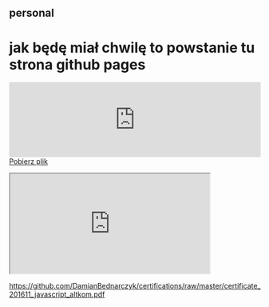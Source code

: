 ## personal
# jak będę miał chwilę to powstanie tu strona github pages

<embed src="https://github.com/DamianBednarczyk/certifications/raw/master/certificate_201611_javascript_altkom.pdf" width="100%">

<object data="https://github.com/DamianBednarczyk/certifications/raw/master/certificate_201611_javascript_altkom.pdf" width="100%" height="300">
	<a href="https://github.com/DamianBednarczyk/certifications/raw/master/certificate_201611_javascript_altkom.pdf">Pobierz plik</a>
</object>

<object data="https://github.com/DamianBednarczyk/certifications/raw/master/certificate_201611_javascript_altkom.pdf" width="400" height="200"></object>

<iframe src="https://github.com/DamianBednarczyk/certifications/raw/master/certificate_201611_javascript_altkom.pdf" width="400" height="200"></iframe>

https://github.com/DamianBednarczyk/certifications/raw/master/certificate_201611_javascript_altkom.pdf
